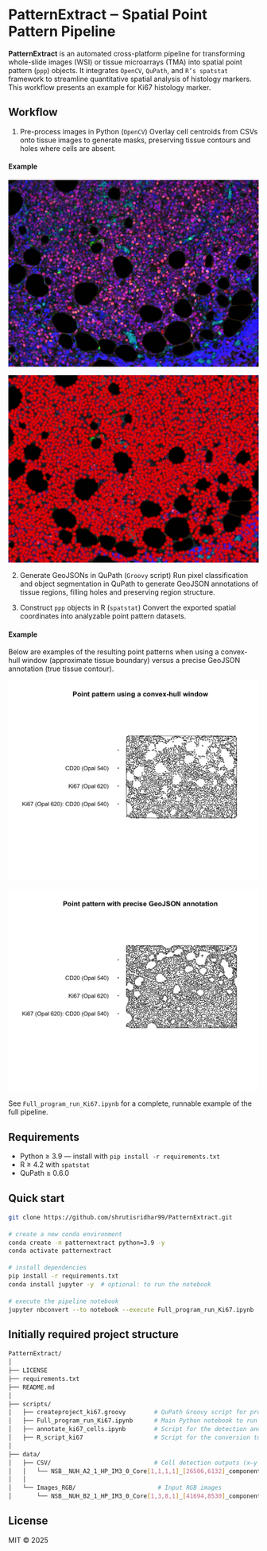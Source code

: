 # PatternExtract ‒ Spatial Point Pattern Pipeline
**PatternExtract** is an automated cross-platform pipeline for transforming whole-slide images (WSI) or tissue microarrays (TMA) into spatial point pattern (`ppp`) objects.
It integrates `OpenCV`, `QuPath`, and `R’s spatstat` framework to streamline quantitative spatial analysis of histology markers.
This workflow presents an example for Ki67 histology marker.

## Workflow
1. Pre-process images in Python (`OpenCV`)
Overlay cell centroids from CSVs onto tissue images to generate masks, preserving tissue contours and holes where cells are absent.

#### Example
![RGB image](data/Images_RGB/NSB__NUH%20A2_1_HP_IM3_0_Core%5B1,1,14,1%5D_%5B50156,5368%5D_component_data.tif%20-%20resolution%20%231.jpg)

![Mask annotation of the RGB image](data/Mask/NSB__NUH%20A2_1_HP_IM3_0_Core%5B1,1,14,1%5D_%5B50156,5368%5D_component_data.tif%20-%20resolution%20%231.tiff)

2. Generate GeoJSONs in QuPath (`Groovy` script)
Run pixel classification and object segmentation in QuPath to generate GeoJSON annotations of tissue regions, filling holes and preserving region structure.

3. Construct `ppp` objects in R (`spatstat`)
Convert the exported spatial coordinates into analyzable point pattern datasets.

#### Example
Below are examples of the resulting point patterns when using a convex-hull window (approximate tissue boundary) versus a precise GeoJSON annotation (true tissue contour).

![Point pattern with convex-hull window](pattern_example_convexhull.png)

![Point pattern with geoJSON annotation](pattern_example_geoJSON.png)

See `Full_program_run_Ki67.ipynb` for a complete, runnable example of the full pipeline.

## Requirements
* Python ≥ 3.9 — install with `pip install -r requirements.txt`
* R ≥ 4.2 with `spatstat`
* QuPath ≥ 0.6.0

## Quick start
```bash
git clone https://github.com/shrutisridhar99/PatternExtract.git

# create a new conda environment
conda create -n patternextract python=3.9 -y
conda activate patternextract

# install dependencies
pip install -r requirements.txt
conda install jupyter -y  # optional: to run the notebook

# execute the pipeline notebook
jupyter nbconvert --to notebook --execute Full_program_run_Ki67.ipynb
```

## Initially required project structure
```bash
PatternExtract/
│
├── LICENSE
├── requirements.txt
├── README.md
│
├── scripts/
│   ├── createproject_ki67.groovy        # QuPath Groovy script for project creation
│   ├── Full_program_run_Ki67.ipynb      # Main Python notebook to run the pipeline
│   ├── annotate_ki67_cells.ipynb        # Script for the detection and annotation of Ki67+ cells
│   ├── R_script_ki67                    # Script for the conversion to spatial point patterns 
│
├── data/
│   ├── CSV/                             # Cell detection outputs (x–y centroids, phenotypes)
│   │   └── NSB__NUH_A2_1_HP_IM3_0_Core[1,1,1,1]_[26506,6132]_component_data_res1.csv
│   │
│   └── Images_RGB/                       # Input RGB images
│       └── NSB__NUH_B2_1_HP_IM3_0_Core[1,3,8,1]_[41694,8530]_component_data_res1.jpg
```

## License
MIT © 2025
